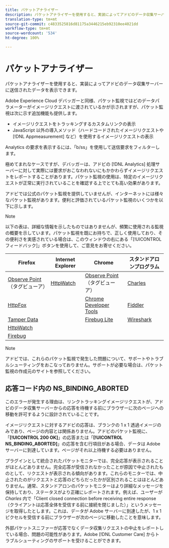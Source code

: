 ```yaml
---
title: パケットアナライザー
description: パケットアナライザーを使用すると、実装によってアドビのデータ収集サーバーに送信されたデータを表示できます。
translation-type: tm+mt
source-git-commit: c4833525816d81175a3446215eb92310ee4021dd
workflow-type: tm+mt
source-wordcount: '534'
ht-degree: 100%

---
```



# パケットアナライザー

パケットアナライザーを使用すると、実装によってアドビのデータ収集サーバーに送信されたデータを表示できます。

Adobe Experience Cloud デバッガーと同様、パケット監視ではどのデータパラメーターがイメージリクエストに渡されているかが示されますが、パケット監視は次に示す追加機能も提供します。

* イメージリクエストをトラッキングするカスタムリンクの表示
* JavaScript 以外の導入メソッド（ハードコードされたイメージリクエストや [!DNL Appmeasurement] など）を使用するイメージリクエストの表示

Analytics の要求を表示するには、「b/ss」を使用して送信要求をフィルターします。

極めてまれなケースですが、デバッガーは、アドビの [!DNL Analytics] 処理サーバーに対して実際には要求がおこなわれないにもかかわらずイメージリクエストをレポートすることがあります。パケット監視の使用は、特定のイメージリクエストが正常に実行されていることを確認する上でとても高い効果があります。

アドビでは公式のパケット監視を提供していませんが、インターネットには様々なパケット監視があります。便利と評価されているパケット監視のいくつかを以下に示します。

>[!NOTE]
>
>以下の表は、詳細な情報を示したものではありませんが、頻繁に使用される監視の概要を示しています。パケット監視を既にお持ちで、正しく使用しており、その便利さを実感されている場合は、このウィンドウの右にある「[!UICONTROL フィードバック]」ボタンを使用して、ご意見をお寄せください。

| Firefox | Internet Explorer | Chrome | スタンドアロンプログラム |
|---|---|---|---|
| [Observe Point](https://www.observepoint.com/product#plugin)（タグビューア） | [HttpWatch](https://www.httpwatch.com/) | [Observe Point](https://www.observepoint.com/product#plugin)（タグビューア） | [Charles](https://www.charlesproxy.com/) |
| [HttpFox](https://addons.mozilla.org/en-US/firefox/addon/httpfox/) |  | [Chrome Developer Tools](https://code.google.com/chrome/devtools/docs/overview.html) | [Fiddler](https://www.fiddler2.com/fiddler2/) |
| [Tamper Data](https://addons.mozilla.org/en-us/firefox/addon/tamper-data/) |  | [Firebug Lite](https://chrome.google.com/webstore/detail/bmagokdooijbeehmkpknfglimnifench) | [Wireshark](https://www.wireshark.org/) |
| [HttpWatch](https://www.httpwatch.com/) |  |  |  |
| [Firebug](https://getfirebug.com/) |  |  |  |

>[!NOTE]
>
>アドビでは、これらのパケット監視で発生した問題について、サポートやトラブルシューティングをおこなっておりません。サポートが必要な場合は、パケット監視の作成元のサイトを参照してください。

## 応答コード内の NS_BINDING_ABORTED

このエラーが発生する理由は、リンクトラッキングイメージリクエストが、アドビのデータ収集サーバーからの応答を待機する前にブラウザーに次のページへの移動を許可するように設計されていることです。

イメージリクエストに対するアドビの応答は、ブランクの 1 x 1 透過イメージのみであり、ページの内容とは関係ありません。アドビのパケット監視に、「**[!UICONTROL 200 OK]**」の応答または「**[!UICONTROL NS_BINDING_ABORTED]**」の応答を含む行項目がある場合、データは Adobe サーバーに到達しています。ページがそれ以上待機する必要はありません。

プラグインとして統合されたパケットモニターでは、完全応答が表示されることがほとんどありません。完全応答が受信されなかったことが原因で中止されたものとして、リクエストが表示される傾向があります。これらのモニターでは、中止されたのがリクエストと応答のどちらだったかが区別されることはほとんどありません。通常、スタンドアロンのパケットモニターはより詳細なメッセージを保持しており、ステータスがより正確にレポートされます。例えば、ユーザーが *Charles* 内で「Client closed connection before receiving entire response（クライアントは応答全体を受信する前に接続を閉じました）」というメッセージを取得したとします。これは、データが Adobe サーバーに到達したが、1 x 1 ピクセルを受信する前にブラウザーが次のページに移動したことを意味します。

外部パケットスニファーが応答でなくデータ収集リクエストの中止をレポートしている場合、問題の可能性があります。Adobe [!DNL Customer Care] からトラブルシューティングのサポートを受けることができます。
